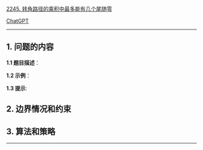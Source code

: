[2245. 转角路径的乘积中最多能有几个尾随零](https://leetcode.cn/problems/maximum-trailing-zeros-in-a-cornered-path)

[ChatGPT](chat.openai.com)

---

## 1. 问题的内容
**1.1 题目描述**：

**1.2 示例**：

**1.3 提示**:

## 2. 边界情况和约束


## 3. 算法和策略

---

